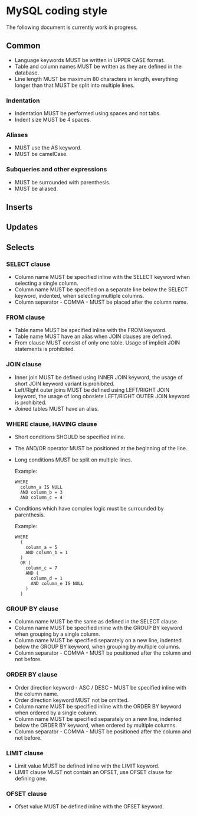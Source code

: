 # MySQL coding style

The following document is currently work in progress.

## Common

* Language keywords MUST be written in UPPER CASE format.
* Table and column names MUST be written as they are defined in the database.
* Line length MUST be maximum 80 characters in length, everything longer than that MUST be split into multiple lines.

### Indentation

* Indentation MUST be performed using spaces and not tabs.
* Indent size MUST be 4 spaces.

### Aliases

* MUST use the AS keyword.
* MUST be camelCase.

### Subqueries and other expressions

* MUST be surrounded with parenthesis.
* MUST be aliased.

## Inserts

## Updates

## Selects

### SELECT clause

* Column name MUST be specified inline with the SELECT keyword when selecting a single column.
* Column name MUST be specified on a separate line below the SELECT keyword, indented, when selecting multiple columns.
* Column separator - COMMA - MUST be placed after the column name.

### FROM clause

* Table name MUST be specified inline with the FROM keyword.
* Table name MUST have an alias when JOIN clauses are defined.
* From clause MUST consist of only one table. Usage of implicit JOIN statements is prohibited.

### JOIN clause

* Inner join MUST be defined using INNER JOIN keyword, the usage of short JOIN keyword variant is prohibited. 
* Left/Right outer joins MUST be defined using LEFT/RIGHT JOIN keyword, the usage of long oboslete LEFT/RIGHT OUTER JOIN keyword is prohibited.
* Joined tables MUST have an alias.

### WHERE clause, HAVING clause

* Short conditions SHOULD be specified inline.
* The AND/OR operator MUST be positioned at the beginning of the line.
* Long conditions MUST be split on multiple lines.

  Example:
  ````
  WHERE
    column_a IS NULL
    AND column_b = 3
    AND column_c = 4
  ````
  
* Conditions which have complex logic must be surrounded by parenthesis.

  Example:
  ````
  WHERE
    (
      column_a = 5
      AND column_b = 1
    )
    OR (
      column_c = 7  
      AND (
        column_d = 1
        AND column_e IS NULL
      )
    )
  ````

### GROUP BY clause

* Column name MUST be the same as defined in the SELECT clause.
* Column name MUST be specified inline with the GROUP BY keyword when grouping by a single column.
* Column name MUST be specified separately on a new line, indented below the GROUP BY keyword, when grouping by multiple columns.
* Column separator - COMMA - MUST be positioned after the column and not before.

### ORDER BY clause

* Order direction keyword - ASC / DESC - MUST be specified inline with the column name.
* Order direction keyword MUST not be omitted.
* Column name MUST be specified inline with the ORDER BY keyword when ordered by a single column.
* Column name MUST be specified separately on a new line, indented below the ORDER BY keyword, when ordered by multiple columns.
* Column separator - COMMA - MUST be positioned after the column and not before.

### LIMIT clause

* Limit value MUST be defined inline with the LIMIT keyword.
* LIMIT clause MUST not contain an OFSET, use OFSET clause for defining one.

### OFSET clause

* Ofset value MUST be defined inline with the OFSET keyword.
